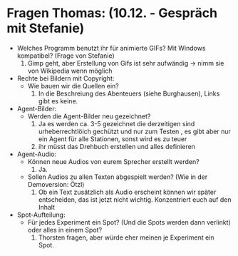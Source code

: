  # Fragen Thomas: (10.12. - Gespräch mit Stefanie)
   * Welches Programm benutzt ihr für animierte GIFs? Mit Windows kompatibel? (Frage von Stefanie)
     1. Gimp geht, aber Erstellung von Gifs ist sehr aufwändig -> nimm sie von Wikipedia wenn möglich
   * Rechte bei Bildern mit Copyright:
     * Wie bauen wir die Quellen ein?
       1. In die Beschreiung des Abenteuers (siehe Burghausen), Links gibt es keine.
   * Agent-Bilder:
     * Werden die Agent-Bilder neu gezeichnet?
       1. Ja es werden ca. 3-5 gezeichnet die derzeitigen sind urheberrechtlöich gechützt und nur zum Testen , es gibt aber nur ein Agent für alle Stationen, sonst wird es zu teuer
       2. ihr müsst das Drehbuch erstellen und alles definieren
   * Agent-Audio:
     * Können neue Audios von eurem Sprecher erstellt werden?
       1. Ja.
     * Sollen Audios zu allen Texten abgespielt werden? (Wie in der Demoversion: Ötzl)
       1. Ob ein Text zusätzlich als Audio erscheint können wir später entscheiden, das ist jetzt nicht wichtig. Konzentriert euch auf den Inhalt 
   * Spot-Aufteilung:
     * Für jedes Experiment ein Spot? (Und die Spots werden dann verlinkt) oder alles in einem Spot?
       1. Thorsten fragen, aber würde eher meinen je Experiment ein Spot.
